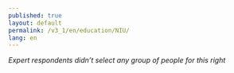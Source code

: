 ```yaml
---
published: true
layout: default
permalink: /v3_1/en/education/NIU/
lang: en
---
```

_Expert respondents didn’t select any group of people for this right_
